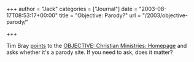 +++
author = "Jack"
categories = ["Journal"]
date = "2003-08-17T08:53:17+00:00"
title = "Objective: Parody?"
url = "/2003/objective-parody/"

+++

Tim Bray [points][1] to the [OBJECTIVE: Christian Ministries: Homepage][2] and asks whether it's a parody site. If you need to ask, does it matter?

 [1]: http://www.tbray.org/ongoing/When/200x/2003/08/16/ObjectiveC
 [2]: http://objective.jesussave.us/ "Homepage"